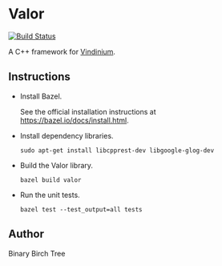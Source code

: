 Valor
=====

[![Build Status](https://travis-ci.org/binarybirchtree/valor.svg)](https://travis-ci.org/binarybirchtree/valor)

A C++ framework for [Vindinium](http://vindinium.org).

## Instructions

* Install Bazel.

  See the official installation instructions at https://bazel.io/docs/install.html.

* Install dependency libraries.

  ```Shell
  sudo apt-get install libcpprest-dev libgoogle-glog-dev
  ```

* Build the Valor library.

  ```Shell
  bazel build valor
  ```

* Run the unit tests.

  ```Shell
  bazel test --test_output=all tests
  ```

## Author

Binary Birch Tree
